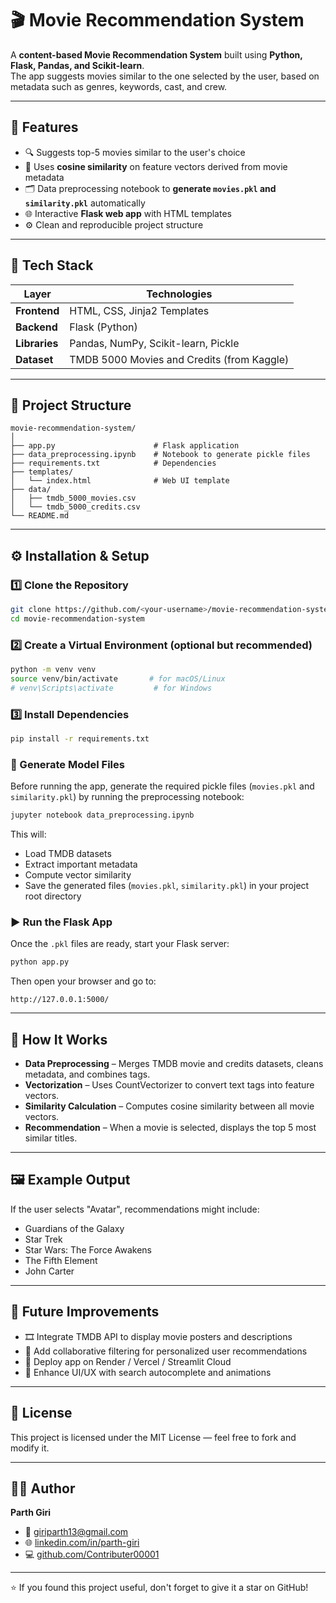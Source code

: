 # 🎬 Movie Recommendation System

A **content-based Movie Recommendation System** built using **Python, Flask, Pandas, and Scikit-learn**.  
The app suggests movies similar to the one selected by the user, based on metadata such as genres, keywords, cast, and crew.

---

## 🚀 Features
- 🔍 Suggests top-5 movies similar to the user's choice  
- 🧠 Uses **cosine similarity** on feature vectors derived from movie metadata  
- 🗂️ Data preprocessing notebook to **generate `movies.pkl` and `similarity.pkl`** automatically  
- 🌐 Interactive **Flask web app** with HTML templates  
- ⚙️ Clean and reproducible project structure  

---

## 🧰 Tech Stack

| Layer | Technologies |
|-------|---------------|
| **Frontend** | HTML, CSS, Jinja2 Templates |
| **Backend** | Flask (Python) |
| **Libraries** | Pandas, NumPy, Scikit-learn, Pickle |
| **Dataset** | TMDB 5000 Movies and Credits (from Kaggle) |

---

## 📂 Project Structure

```
movie-recommendation-system/
│
├── app.py                      # Flask application
├── data_preprocessing.ipynb    # Notebook to generate pickle files
├── requirements.txt            # Dependencies
├── templates/
│   └── index.html              # Web UI template
├── data/
│   ├── tmdb_5000_movies.csv
│   └── tmdb_5000_credits.csv
└── README.md
```

---

## ⚙️ Installation & Setup

### 1️⃣ Clone the Repository
```bash
git clone https://github.com/<your-username>/movie-recommendation-system.git
cd movie-recommendation-system
```

### 2️⃣ Create a Virtual Environment (optional but recommended)
```bash
python -m venv venv
source venv/bin/activate       # for macOS/Linux
# venv\Scripts\activate         # for Windows
```

### 3️⃣ Install Dependencies
```bash
pip install -r requirements.txt
```

### 🧠 Generate Model Files
Before running the app, generate the required pickle files (`movies.pkl` and `similarity.pkl`) by running the preprocessing notebook:

```bash
jupyter notebook data_preprocessing.ipynb
```

This will:
- Load TMDB datasets
- Extract important metadata
- Compute vector similarity
- Save the generated files (`movies.pkl`, `similarity.pkl`) in your project root directory

### ▶️ Run the Flask App
Once the `.pkl` files are ready, start your Flask server:

```bash
python app.py
```

Then open your browser and go to:
```
http://127.0.0.1:5000/
```

---

## 🧮 How It Works
- **Data Preprocessing** – Merges TMDB movie and credits datasets, cleans metadata, and combines tags.
- **Vectorization** – Uses CountVectorizer to convert text tags into feature vectors.
- **Similarity Calculation** – Computes cosine similarity between all movie vectors.
- **Recommendation** – When a movie is selected, displays the top 5 most similar titles.

---

## 🖼️ Example Output
If the user selects "Avatar", recommendations might include:
- Guardians of the Galaxy
- Star Trek
- Star Wars: The Force Awakens
- The Fifth Element
- John Carter

---

## 🌟 Future Improvements
- 🎞️ Integrate TMDB API to display movie posters and descriptions
- 🧩 Add collaborative filtering for personalized user recommendations
- 🚀 Deploy app on Render / Vercel / Streamlit Cloud
- 🎨 Enhance UI/UX with search autocomplete and animations

---

## 📜 License
This project is licensed under the MIT License — feel free to fork and modify it.

---

## 👨‍💻 Author
**Parth Giri**

- 📧 giriparth13@gmail.com
- 🌐 [linkedin.com/in/parth-giri](https://linkedin.com/in/parth-giri)
- 💻 [github.com/Contributer00001](https://github.com/Contributer00001)

---

⭐ If you found this project useful, don't forget to give it a star on GitHub!
